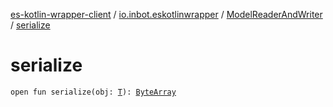 [es-kotlin-wrapper-client](../../index.md) / [io.inbot.eskotlinwrapper](../index.md) / [ModelReaderAndWriter](index.md) / [serialize](./serialize.md)

# serialize

`open fun serialize(obj: `[`T`](index.md#T)`): `[`ByteArray`](https://kotlinlang.org/api/latest/jvm/stdlib/kotlin/-byte-array/index.html)